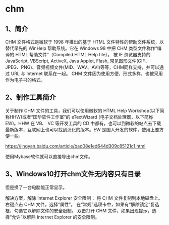# chm

## 1、简介
CHM 文件格式是微软于 1998 年推出的基于 HTML 文件特性的帮助文件系统，以替代早先的 WinHelp 帮助系统。它在 Windows 98 中把 CHM 类型文件称作“编译的 HTML 帮助文件”（Compiled HTML Help file）。
被 IE 浏览器支持的JavaScript, VBScript, ActiveX, Java Applet, Flash, 常见图形文件(GIF、JPEG、PNG)、音频视频文件(MID、WAV、AVI)等等，CHM同样支持，并可以通过 URL 与 Internet 联系在一起。
CHM 文件因为使用方便，形式多样，也被采用作为电子书的格式。

## 2、制作工具简介
关于制作 CHM 文件的工具，我们可以使用微软的 HTML Help Workshop(以下简称HHW)或者“国华软件工作室”的 eTextWizard (电子文档处理器，以下简称EW)。HHW 在 VB、 VC 等开发工具的 CD 中都有，也可以到微软的站点去下载最新版本，互联网上也可以找到汉化的版本。EW 是国人开发的软件，使用上要方便一些。

https://jingyan.baidu.com/article/bad08e1ed644d309c85121c1.html

使用Mybase软件就可以直接导出chm文件。

## 3、Windows10打开chm文件无内容只有目录
但是换了一台电脑能正常显示。

解决方案，解除 Internet Explorer 安全限制：
将 CHM 文件复制到本地磁盘上。
右键点击 CHM 文件，选择“属性”。
在“常规”选项卡中，如果有“解除锁定”复选框，勾选它以解除文件的安全限制。
双击打开 CHM 文件，如果出现提示，选择“允许”以解除 Internet Explorer 的安全限制。






